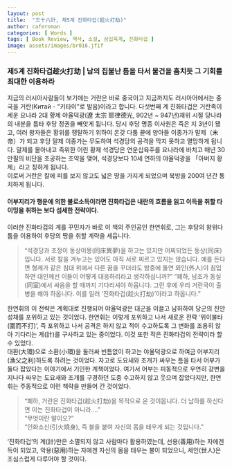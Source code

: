 ```yaml
---
layout: post
title:  "三十六計, 제5계 진화타겁(趁火打劫)"
author: caferoman
categories: [ Words ]
tags: [ Book Review, 역사, 소설, 삼십육계, 진화타겁 ]
image: assets/images/br016.jfif
---
```

### 제5계 진화타겁趁火打劫 | 남의 집불난 틈을 타서 물건을 훔치듯 그 기회를 최대한 이용하라
지금의 러시아사람들이 보기에는 거란은 바로 중국이고 지금까지도 러시아어에서는 중국을 거란(Китай - "키타이"로 발음)이라고 합니다.
다섯번째 계 진화타겁은 거란족이 세운 요나라 2대 황제 야율덕광(遼 太宗 耶律德光, 902년 ~ 947년)재위 시절 당나라의 내분을 틈타 후당 정권을 빼앗게 됩니다.
당시 후당 명종 이사원은 죽은 지 3년이 됐고, 여러 왕자들은 황위를 쟁탈하기 위하여 온갖 다툼 끝에 양아들 이종가가 말제（末帝）가 되고 후당 말제 이종가는 무도하여 석경당의 공격을 막지 못하고 멸망하게 됩니다.
말제를 몰아내고 즉위한 어린 황제 석경당은 연운십육주를 요나라에 바치고 매년 30만필의 비단을 조공하는 조약을 맺어, 석경당보다 10세 연하의 야율덕광을 「아버지 황제」라고 칭하게 됩니다.   
이로써 거란은 칼에 피를 보지 않고도 넓은 땅을 가지게 되었으며 북방을 200여 년간 통치하게 됩니다.

#### 어부지리가 행운에 의한 불로소득이라면 진화타겁은 내란의 흐름을 읽고 이득을 취할 타이밍을 취하는 보다 섬세한 전략이다.
이러한 진화타겁의 계를 꾸민자가 바로 이 책의 주인공인 한연휘로, 그는 후당의 왕위다툼을 이용하여 후당의 땅을 취할 계략을 세웁니다.
> “석경당과 조정이 동상이몽(同床異夢)을 하고는 있지만 어찌되었든 동상(同床)입니다. 서로 칼을 겨누고는 있어도 아직 서로 찌르고 있지는 않습니다. 예를 든다면 형제가 같은 침대 위에서 다른 꿈을 꾸더라도 밤중에 돌연 외인(外人)이 침입하면 대인께선 이들이 어떻게 대응하리라고 생각하십니까?”
“폐하, 남조가 동실(同室)에서 싸움을 할 때까지 기다리셔야 하옵니다. 그런 후에 우리 거란국이 출병을 해야 하옵니다. 이를 일러 ‘진화타겁(趁火打劫)’이라고 하옵니다.”

한연휘의 이 전략은 계획대로 진행되어 야율덕광은 대군을 이끌고 남하하여 당군의 진안 성채를 포위하고 있는 것이었다. 한연휘는 이렇게 포위하고 나서 새로운 전략 ‘위이불타(圍而不打)’, 즉 포위하고 나서 공격은 하지 않고 적이 수고하도록 그 변화를 조용히 앉아 기다리는 계(計)를 구사하고 있는 중이었다. 이것 또한 작은 진화타겁의 전략이라 할 수 있었다.   
대환(大環)으로 소환(小環)을 둘러싸 빈틈없이 하고는 야율덕광으로 하여금 어부지리(漁父之利)하도록 하려는 것이었다. 자고로 도요새와 조개가 싸우는 틈을 타서 어부가 둘다 잡았다는 이야기에서 기인한 계책이었다. 여기서 어부는 피동적으로 우연히 강변을 지나다 싸우는 도요새와 조개를 구경하던 도중 수고하지 않고 웃으며 잡았다지만, 한연휘는 주동적으로 이런 책략을 만들어 간 것이었다.
> “폐하, 거란은 진화타겁(趁火打劫)을 목적으로 온 것이옵니다. 더 남하를 하신다면 이는 진화타겁이 아니라….”   
“무엇이란 말이오?”   
“인화소신(引火燒身), 즉 불을 붙여 자신의 몸을 태우게 되는 것입니다.”

‘진화타겁’의 계(計)만은 소멸되지 않고 사람마다 활용하였는데, 선용(善用)하는 자에겐 득이 되었고, 악용(惡用)하는 자에겐 자신의 몸을 태우는 불이 되었으니, 세인(世人)은 조심스럽게 다루어야 할 것이다.

